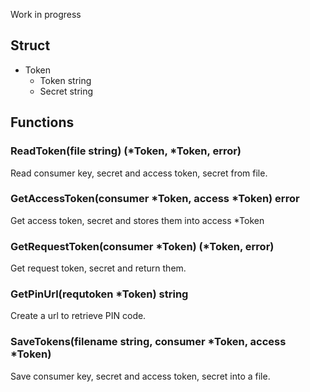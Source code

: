 Work in progress


## Struct
- Token
    - Token string
    - Secret string

## Functions
### ReadToken(file string) (\*Token, \*Token, error)
Read consumer key, secret and access token, secret from file.

### GetAccessToken(consumer \*Token, access \*Token) error
Get access token, secret and stores them into access \*Token

### GetRequestToken(consumer \*Token) (\*Token, error)
Get request token, secret and return them.

### GetPinUrl(requtoken \*Token) string
Create a url to retrieve PIN code.

### SaveTokens(filename string, consumer \*Token, access \*Token)
Save consumer key, secret and access token, secret into a file.
